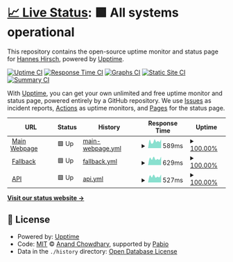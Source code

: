 # [📈 Live Status](https://hannesWeb.github.io/uptimecheck): <!--live status--> **🟩 All systems operational**

This repository contains the open-source uptime monitor and status page for [Hannes Hirsch](http://hannes-hirsch.de), powered by [Upptime](https://github.com/upptime/upptime).

[![Uptime CI](https://github.com/hannesWeb/uptimecheck/workflows/Uptime%20CI/badge.svg)](https://github.com/hannesWeb/uptimecheck/actions?query=workflow%3A%22Uptime+CI%22)
[![Response Time CI](https://github.com/hannesWeb/uptimecheck/workflows/Response%20Time%20CI/badge.svg)](https://github.com/hannesWeb/uptimecheck/actions?query=workflow%3A%22Response+Time+CI%22)
[![Graphs CI](https://github.com/hannesWeb/uptimecheck/workflows/Graphs%20CI/badge.svg)](https://github.com/hannesWeb/uptimecheck/actions?query=workflow%3A%22Graphs+CI%22)
[![Static Site CI](https://github.com/hannesWeb/uptimecheck/workflows/Static%20Site%20CI/badge.svg)](https://github.com/hannesWeb/uptimecheck/actions?query=workflow%3A%22Static+Site+CI%22)
[![Summary CI](https://github.com/hannesWeb/uptimecheck/workflows/Summary%20CI/badge.svg)](https://github.com/hannesWeb/uptimecheck/actions?query=workflow%3A%22Summary+CI%22)

With [Upptime](https://upptime.js.org), you can get your own unlimited and free uptime monitor and status page, powered entirely by a GitHub repository. We use [Issues](https://github.com/hannesWeb/uptimecheck/issues) as incident reports, [Actions](https://github.com/hannesWeb/uptimecheck/actions) as uptime monitors, and [Pages](https://hannesWeb.github.io/uptimecheck) for the status page.

<!--start: status pages-->
<!-- This summary is generated by Upptime (https://github.com/upptime/upptime) -->
<!-- Do not edit this manually, your changes will be overwritten -->
<!-- prettier-ignore -->
| URL | Status | History | Response Time | Uptime |
| --- | ------ | ------- | ------------- | ------ |
| <img alt="" src="https://icons.duckduckgo.com/ip3/www.hannes-hirsch.de.ico" height="13"> [Main Webpage](https://www.hannes-hirsch.de) | 🟩 Up | [main-webpage.yml](https://github.com/hannesWeb/uptimecheck/commits/HEAD/history/main-webpage.yml) | <details><summary><img alt="Response time graph" src="./graphs/main-webpage/response-time-week.png" height="20"> 589ms</summary><br><a href="https://uptime.hannes-hirsch.de/history/main-webpage"><img alt="Response time 656" src="https://img.shields.io/endpoint?url=https%3A%2F%2Fraw.githubusercontent.com%2FhannesWeb%2Fuptimecheck%2FHEAD%2Fapi%2Fmain-webpage%2Fresponse-time.json"></a><br><a href="https://uptime.hannes-hirsch.de/history/main-webpage"><img alt="24-hour response time 532" src="https://img.shields.io/endpoint?url=https%3A%2F%2Fraw.githubusercontent.com%2FhannesWeb%2Fuptimecheck%2FHEAD%2Fapi%2Fmain-webpage%2Fresponse-time-day.json"></a><br><a href="https://uptime.hannes-hirsch.de/history/main-webpage"><img alt="7-day response time 589" src="https://img.shields.io/endpoint?url=https%3A%2F%2Fraw.githubusercontent.com%2FhannesWeb%2Fuptimecheck%2FHEAD%2Fapi%2Fmain-webpage%2Fresponse-time-week.json"></a><br><a href="https://uptime.hannes-hirsch.de/history/main-webpage"><img alt="30-day response time 648" src="https://img.shields.io/endpoint?url=https%3A%2F%2Fraw.githubusercontent.com%2FhannesWeb%2Fuptimecheck%2FHEAD%2Fapi%2Fmain-webpage%2Fresponse-time-month.json"></a><br><a href="https://uptime.hannes-hirsch.de/history/main-webpage"><img alt="1-year response time 656" src="https://img.shields.io/endpoint?url=https%3A%2F%2Fraw.githubusercontent.com%2FhannesWeb%2Fuptimecheck%2FHEAD%2Fapi%2Fmain-webpage%2Fresponse-time-year.json"></a></details> | <details><summary><a href="https://uptime.hannes-hirsch.de/history/main-webpage">100.00%</a></summary><a href="https://uptime.hannes-hirsch.de/history/main-webpage"><img alt="All-time uptime 97.49%" src="https://img.shields.io/endpoint?url=https%3A%2F%2Fraw.githubusercontent.com%2FhannesWeb%2Fuptimecheck%2FHEAD%2Fapi%2Fmain-webpage%2Fuptime.json"></a><br><a href="https://uptime.hannes-hirsch.de/history/main-webpage"><img alt="24-hour uptime 100.00%" src="https://img.shields.io/endpoint?url=https%3A%2F%2Fraw.githubusercontent.com%2FhannesWeb%2Fuptimecheck%2FHEAD%2Fapi%2Fmain-webpage%2Fuptime-day.json"></a><br><a href="https://uptime.hannes-hirsch.de/history/main-webpage"><img alt="7-day uptime 100.00%" src="https://img.shields.io/endpoint?url=https%3A%2F%2Fraw.githubusercontent.com%2FhannesWeb%2Fuptimecheck%2FHEAD%2Fapi%2Fmain-webpage%2Fuptime-week.json"></a><br><a href="https://uptime.hannes-hirsch.de/history/main-webpage"><img alt="30-day uptime 96.79%" src="https://img.shields.io/endpoint?url=https%3A%2F%2Fraw.githubusercontent.com%2FhannesWeb%2Fuptimecheck%2FHEAD%2Fapi%2Fmain-webpage%2Fuptime-month.json"></a><br><a href="https://uptime.hannes-hirsch.de/history/main-webpage"><img alt="1-year uptime 97.49%" src="https://img.shields.io/endpoint?url=https%3A%2F%2Fraw.githubusercontent.com%2FhannesWeb%2Fuptimecheck%2FHEAD%2Fapi%2Fmain-webpage%2Fuptime-year.json"></a></details>
| <img alt="" src="https://icons.duckduckgo.com/ip3/www.hannes-hirsch.de.ico" height="13"> [Fallback](http://www.hannes-hirsch.de) | 🟩 Up | [fallback.yml](https://github.com/hannesWeb/uptimecheck/commits/HEAD/history/fallback.yml) | <details><summary><img alt="Response time graph" src="./graphs/fallback/response-time-week.png" height="20"> 629ms</summary><br><a href="https://uptime.hannes-hirsch.de/history/fallback"><img alt="Response time 538" src="https://img.shields.io/endpoint?url=https%3A%2F%2Fraw.githubusercontent.com%2FhannesWeb%2Fuptimecheck%2FHEAD%2Fapi%2Ffallback%2Fresponse-time.json"></a><br><a href="https://uptime.hannes-hirsch.de/history/fallback"><img alt="24-hour response time 516" src="https://img.shields.io/endpoint?url=https%3A%2F%2Fraw.githubusercontent.com%2FhannesWeb%2Fuptimecheck%2FHEAD%2Fapi%2Ffallback%2Fresponse-time-day.json"></a><br><a href="https://uptime.hannes-hirsch.de/history/fallback"><img alt="7-day response time 629" src="https://img.shields.io/endpoint?url=https%3A%2F%2Fraw.githubusercontent.com%2FhannesWeb%2Fuptimecheck%2FHEAD%2Fapi%2Ffallback%2Fresponse-time-week.json"></a><br><a href="https://uptime.hannes-hirsch.de/history/fallback"><img alt="30-day response time 475" src="https://img.shields.io/endpoint?url=https%3A%2F%2Fraw.githubusercontent.com%2FhannesWeb%2Fuptimecheck%2FHEAD%2Fapi%2Ffallback%2Fresponse-time-month.json"></a><br><a href="https://uptime.hannes-hirsch.de/history/fallback"><img alt="1-year response time 538" src="https://img.shields.io/endpoint?url=https%3A%2F%2Fraw.githubusercontent.com%2FhannesWeb%2Fuptimecheck%2FHEAD%2Fapi%2Ffallback%2Fresponse-time-year.json"></a></details> | <details><summary><a href="https://uptime.hannes-hirsch.de/history/fallback">100.00%</a></summary><a href="https://uptime.hannes-hirsch.de/history/fallback"><img alt="All-time uptime 99.45%" src="https://img.shields.io/endpoint?url=https%3A%2F%2Fraw.githubusercontent.com%2FhannesWeb%2Fuptimecheck%2FHEAD%2Fapi%2Ffallback%2Fuptime.json"></a><br><a href="https://uptime.hannes-hirsch.de/history/fallback"><img alt="24-hour uptime 100.00%" src="https://img.shields.io/endpoint?url=https%3A%2F%2Fraw.githubusercontent.com%2FhannesWeb%2Fuptimecheck%2FHEAD%2Fapi%2Ffallback%2Fuptime-day.json"></a><br><a href="https://uptime.hannes-hirsch.de/history/fallback"><img alt="7-day uptime 100.00%" src="https://img.shields.io/endpoint?url=https%3A%2F%2Fraw.githubusercontent.com%2FhannesWeb%2Fuptimecheck%2FHEAD%2Fapi%2Ffallback%2Fuptime-week.json"></a><br><a href="https://uptime.hannes-hirsch.de/history/fallback"><img alt="30-day uptime 100.00%" src="https://img.shields.io/endpoint?url=https%3A%2F%2Fraw.githubusercontent.com%2FhannesWeb%2Fuptimecheck%2FHEAD%2Fapi%2Ffallback%2Fuptime-month.json"></a><br><a href="https://uptime.hannes-hirsch.de/history/fallback"><img alt="1-year uptime 99.45%" src="https://img.shields.io/endpoint?url=https%3A%2F%2Fraw.githubusercontent.com%2FhannesWeb%2Fuptimecheck%2FHEAD%2Fapi%2Ffallback%2Fuptime-year.json"></a></details>
| <img alt="" src="https://icons.duckduckgo.com/ip3/hannes-hirsch.de.ico" height="13"> [API](https://hannes-hirsch.de/api) | 🟩 Up | [api.yml](https://github.com/hannesWeb/uptimecheck/commits/HEAD/history/api.yml) | <details><summary><img alt="Response time graph" src="./graphs/api/response-time-week.png" height="20"> 527ms</summary><br><a href="https://uptime.hannes-hirsch.de/history/api"><img alt="Response time 508" src="https://img.shields.io/endpoint?url=https%3A%2F%2Fraw.githubusercontent.com%2FhannesWeb%2Fuptimecheck%2FHEAD%2Fapi%2Fapi%2Fresponse-time.json"></a><br><a href="https://uptime.hannes-hirsch.de/history/api"><img alt="24-hour response time 430" src="https://img.shields.io/endpoint?url=https%3A%2F%2Fraw.githubusercontent.com%2FhannesWeb%2Fuptimecheck%2FHEAD%2Fapi%2Fapi%2Fresponse-time-day.json"></a><br><a href="https://uptime.hannes-hirsch.de/history/api"><img alt="7-day response time 527" src="https://img.shields.io/endpoint?url=https%3A%2F%2Fraw.githubusercontent.com%2FhannesWeb%2Fuptimecheck%2FHEAD%2Fapi%2Fapi%2Fresponse-time-week.json"></a><br><a href="https://uptime.hannes-hirsch.de/history/api"><img alt="30-day response time 508" src="https://img.shields.io/endpoint?url=https%3A%2F%2Fraw.githubusercontent.com%2FhannesWeb%2Fuptimecheck%2FHEAD%2Fapi%2Fapi%2Fresponse-time-month.json"></a><br><a href="https://uptime.hannes-hirsch.de/history/api"><img alt="1-year response time 508" src="https://img.shields.io/endpoint?url=https%3A%2F%2Fraw.githubusercontent.com%2FhannesWeb%2Fuptimecheck%2FHEAD%2Fapi%2Fapi%2Fresponse-time-year.json"></a></details> | <details><summary><a href="https://uptime.hannes-hirsch.de/history/api">100.00%</a></summary><a href="https://uptime.hannes-hirsch.de/history/api"><img alt="All-time uptime 88.97%" src="https://img.shields.io/endpoint?url=https%3A%2F%2Fraw.githubusercontent.com%2FhannesWeb%2Fuptimecheck%2FHEAD%2Fapi%2Fapi%2Fuptime.json"></a><br><a href="https://uptime.hannes-hirsch.de/history/api"><img alt="24-hour uptime 100.00%" src="https://img.shields.io/endpoint?url=https%3A%2F%2Fraw.githubusercontent.com%2FhannesWeb%2Fuptimecheck%2FHEAD%2Fapi%2Fapi%2Fuptime-day.json"></a><br><a href="https://uptime.hannes-hirsch.de/history/api"><img alt="7-day uptime 100.00%" src="https://img.shields.io/endpoint?url=https%3A%2F%2Fraw.githubusercontent.com%2FhannesWeb%2Fuptimecheck%2FHEAD%2Fapi%2Fapi%2Fuptime-week.json"></a><br><a href="https://uptime.hannes-hirsch.de/history/api"><img alt="30-day uptime 78.59%" src="https://img.shields.io/endpoint?url=https%3A%2F%2Fraw.githubusercontent.com%2FhannesWeb%2Fuptimecheck%2FHEAD%2Fapi%2Fapi%2Fuptime-month.json"></a><br><a href="https://uptime.hannes-hirsch.de/history/api"><img alt="1-year uptime 88.97%" src="https://img.shields.io/endpoint?url=https%3A%2F%2Fraw.githubusercontent.com%2FhannesWeb%2Fuptimecheck%2FHEAD%2Fapi%2Fapi%2Fuptime-year.json"></a></details>

<!--end: status pages-->

[**Visit our status website →**](https://hannesWeb.github.io/uptimecheck)

## 📄 License

- Powered by: [Upptime](https://github.com/upptime/upptime)
- Code: [MIT](./LICENSE) © [Anand Chowdhary](https://anandchowdhary.com), supported by [Pabio](https://pabio.com)
- Data in the `./history` directory: [Open Database License](https://opendatacommons.org/licenses/odbl/1-0/)
